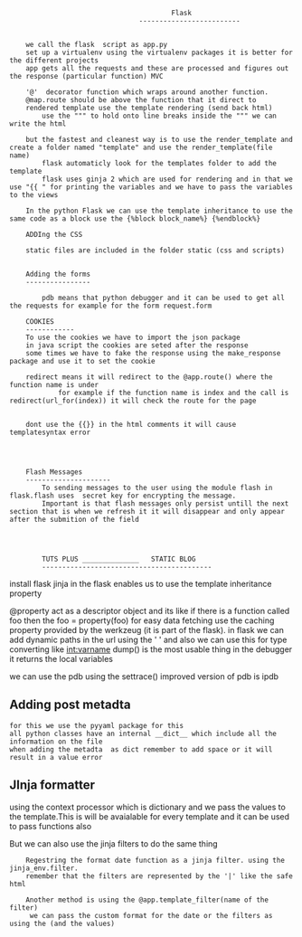 											Flask
									-------------------------
									
		
		we call the flask  script as app.py
		set up a virtualenv using the virtualenv packages it is better for the different projects
		app gets all the requests and these are processed and figures out the response (particular function) MVC 
		
		'@'  decorator function which wraps around another function.
		@map.route should be above the function that it direct to
		rendered template use the template rendering (send back html)
			use the """ to hold onto line breaks inside the """ we can write the html
			
		but the fastest and cleanest way is to use the render_template and create a folder named "template" and use the render_template(file name) 
			flask automaticly look for the templates folder to add the template
			flask uses ginja 2 which are used for rendering and in that we use "{{ " for printing the variables and we have to pass the variables to the views
			
		In the python Flask we can use the template inheritance to use the same code as a block use the {%block block_name%} {%endblock%} 
		
		ADDIng the CSS
		
		static files are included in the folder static (css and scripts)
		
		
		Adding the forms
		----------------
			
			pdb means that python debugger and it can be used to get all the requests for example for the form request.form
			
		COOKIES
		------------
		To use the cookies we have to import the json package
		in java script the cookies are seted after the response
		some times we have to fake the response using the make_response package and use it to set the cookie
		
		redirect means it will redirect to the @app.route() where the function name is under
				for example if the function name is index and the call is redirect(url_for(index)) it will check the route for the page
		
		
		dont use the {{}} in the html comments it will cause templatesyntax error
		
		
		
		
		Flash Messages
		---------------------
			To sending messages to the user using the module flash in flask.flash uses  secret key for encrypting the message.
			Important is that flash messages only persist untill the next section that is when we refresh it it will disappear and only appear after the submition of the field
			
			
			
			
			TUTS PLUS ______________   STATIC BLOG
			------------------------------------------

install flask 
 jinja	in the flask enables us to use the template inheritance property	

@property  act as a descriptor object and its like if there is a function called foo then the foo = property(foo)
for easy data fetching use the caching property provided by the werkzeug (it is part of the flask).
in flask we can add dynamic paths in the url using the '<path> ' and also we can use this for type converting like <int:varname>
dump() is the most usable thing in the debugger it returns the local variables


we can use the pdb using the settrace() improved version of pdb is ipdb


Adding post metadta
---------------------

	for this we use the pyyaml package for this 
	all python classes have an internal __dict__ which include all the information on the file
	when adding the metadta  as dict remember to add space or it will result in a value error
	
	
JInja formatter
---------------------
using the context processor which is dictionary and we pass the values to the template.This is will be avaialable for every template and it can be used to pass functions also

But we can also use the jinja filters to do the same thing 

		Regestring the format date function as a jinja filter. using the jinja_env.filter.
		remember that the filters are represented by the '|' like the safe html
		
		Another method is using the @app.template_filter(name of the filter)
		 we can pass the custom format for the date or the filters as using the (and the values)
